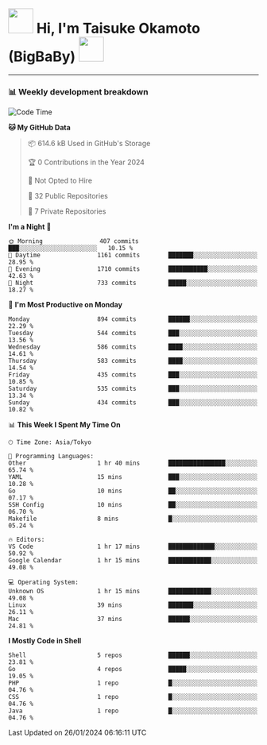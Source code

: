 <!-- Title -->
<h1>
    <img src="https://media.tenor.com/TlyRveJkgo4AAAAi/cloud-cloud-strife.gif" width="50"/> 
    Hi, I'm Taisuke Okamoto (BigBaBy) 
    <img src="https://media.tenor.com/TlyRveJkgo4AAAAi/cloud-cloud-strife.gif" width="50"/>
</h1>

---

<h3> 📊 Weekly development breakdown </h3>
<!-- waka-readme-stats -->

<!--START_SECTION:waka-->
![Code Time](http://img.shields.io/badge/Code%20Time-1%2C672%20hrs%203%20mins-blue)

**🐱 My GitHub Data** 

> 📦 614.6 kB Used in GitHub's Storage 
 > 
> 🏆 0 Contributions in the Year 2024
 > 
> 🚫 Not Opted to Hire
 > 
> 📜 32 Public Repositories 
 > 
> 🔑 7 Private Repositories 
 > 
**I'm a Night 🦉** 

```text
🌞 Morning                407 commits         ███░░░░░░░░░░░░░░░░░░░░░░   10.15 % 
🌆 Daytime                1161 commits        ███████░░░░░░░░░░░░░░░░░░   28.95 % 
🌃 Evening                1710 commits        ███████████░░░░░░░░░░░░░░   42.63 % 
🌙 Night                  733 commits         █████░░░░░░░░░░░░░░░░░░░░   18.27 % 
```
📅 **I'm Most Productive on Monday** 

```text
Monday                   894 commits         ██████░░░░░░░░░░░░░░░░░░░   22.29 % 
Tuesday                  544 commits         ███░░░░░░░░░░░░░░░░░░░░░░   13.56 % 
Wednesday                586 commits         ████░░░░░░░░░░░░░░░░░░░░░   14.61 % 
Thursday                 583 commits         ████░░░░░░░░░░░░░░░░░░░░░   14.54 % 
Friday                   435 commits         ███░░░░░░░░░░░░░░░░░░░░░░   10.85 % 
Saturday                 535 commits         ███░░░░░░░░░░░░░░░░░░░░░░   13.34 % 
Sunday                   434 commits         ███░░░░░░░░░░░░░░░░░░░░░░   10.82 % 
```


📊 **This Week I Spent My Time On** 

```text
🕑︎ Time Zone: Asia/Tokyo

💬 Programming Languages: 
Other                    1 hr 40 mins        ████████████████░░░░░░░░░   65.74 % 
YAML                     15 mins             ███░░░░░░░░░░░░░░░░░░░░░░   10.28 % 
Go                       10 mins             ██░░░░░░░░░░░░░░░░░░░░░░░   07.17 % 
SSH Config               10 mins             ██░░░░░░░░░░░░░░░░░░░░░░░   06.70 % 
Makefile                 8 mins              █░░░░░░░░░░░░░░░░░░░░░░░░   05.24 % 

🔥 Editors: 
VS Code                  1 hr 17 mins        █████████████░░░░░░░░░░░░   50.92 % 
Google Calendar          1 hr 15 mins        ████████████░░░░░░░░░░░░░   49.08 % 

💻 Operating System: 
Unknown OS               1 hr 15 mins        ████████████░░░░░░░░░░░░░   49.08 % 
Linux                    39 mins             ███████░░░░░░░░░░░░░░░░░░   26.11 % 
Mac                      37 mins             ██████░░░░░░░░░░░░░░░░░░░   24.81 % 
```

**I Mostly Code in Shell** 

```text
Shell                    5 repos             ██████░░░░░░░░░░░░░░░░░░░   23.81 % 
Go                       4 repos             █████░░░░░░░░░░░░░░░░░░░░   19.05 % 
PHP                      1 repo              █░░░░░░░░░░░░░░░░░░░░░░░░   04.76 % 
CSS                      1 repo              █░░░░░░░░░░░░░░░░░░░░░░░░   04.76 % 
Java                     1 repo              █░░░░░░░░░░░░░░░░░░░░░░░░   04.76 % 
```




 Last Updated on 26/01/2024 06:16:11 UTC
<!--END_SECTION:waka-->
